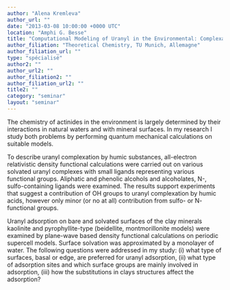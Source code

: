 ```yaml
---
author: "Alena Kremleva"
author_url: ""
date: "2013-03-08 10:00:00 +0000 UTC"
location: "Amphi G. Besse"
title: "Computational Modeling of Uranyl in the Environmental: Complexation by Humic Acids and Adsorption on Clay Minerals"
author_filiation: "Theoretical Chemistry, TU Munich, Allemagne"
author_filiation_url: ""
type: "spécialisé"
author2: ""
author_url2: ""
author_filiation2: ""
author_filiation_url2: ""
title2: ""
category: "seminar" 
layout: "seminar"
---
```

The chemistry of actinides in the environment is largely determined by their interactions in natural waters and with mineral surfaces. In my research I study both problems by performing quantum mechanical calculations on suitable models.

To describe uranyl complexation by humic substances, all-electron relativistic density functional calculations were carried out on various solvated uranyl complexes with small ligands representing various functional groups. Aliphatic and phenolic alcohols and alcoholates, N-, sulfo-containing ligands were examined. The results support experiments that suggest a contribution of OH groups to uranyl complexation by humic acids, however only minor (or no at all) contribution from sulfo- or N- functional groups.

Uranyl adsorption on bare and solvated surfaces of the clay minerals kaolinite and pyrophyllite-type (beidellite, montmorillonite models) were examined by plane-wave based density functional calculations on periodic supercell models. Surface solvation was approximated by a monolayer of water. The following questions were addressed in my study: (i) what type of surfaces, basal or edge, are preferred for uranyl adsorption, (ii) what type of adsorption sites and which surface groups are mainly involved in adsorption, (iii) how the substitutions in clays structures affect the adsorption?
